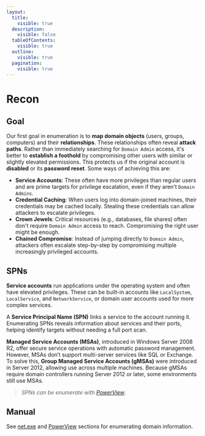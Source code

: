 ```yaml
---
layout:
  title:
    visible: true
  description:
    visible: false
  tableOfContents:
    visible: true
  outline:
    visible: true
  pagination:
    visible: true
---
```


# Recon

## Goal

Our first goal in enumeration is to **map domain objects** (users, groups, computers) and their **relationships**. These relationships often reveal **attack paths**. Rather than immediately searching for `Domain Admin` access, it's better to **establish a foothold** by compromising other users with similar or slightly elevated permissions. This protects us if the original account is **disabled** or its **password reset**. Some ways of achieving this are:

* **Service Accounts**: These often have more privileges than regular users and are prime targets for privilege escalation, even if they aren't `Domain Admins`.
* **Credential Caching**: When users log into domain-joined machines, their credentials may be cached locally. Stealing these credentials can allow attackers to escalate privileges.
* **Crown Jewels**: Critical resources (e.g., databases, file shares) often don't require `Domain Admin` access to reach. Compromising the right user might be enough.
* **Chained Compromise**: Instead of jumping directly to `Domain Admin`, attackers often escalate step-by-step by compromising multiple increasingly privileged accounts.

## SPNs

**Service accounts** run applications under the operating system and often have elevated privileges. These can be built-in accounts like `LocalSystem`, `LocalService`, and `NetworkService`, or domain user accounts used for more complex services.

A **Service Principal Name (SPN)** links a service to the account running it. Enumerating SPNs reveals information about services and their ports, helping identify targets without needing a full port scan.

**Managed Service Accounts (MSAs)**, introduced in Windows Server 2008 R2, offer secure service operations with automatic password management. However, MSAs don’t support multi-server services like SQL or Exchange. To solve this, **Group Managed Service Accounts (gMSAs)** were introduced in Server 2012, allowing use across multiple machines. Because gMSAs require domain controllers running Server 2012 or later, some environments still use MSAs.

> _SPNs can be enumerate with_ [_PowerView_](ad-tools/powerview.md#enumeration).

## Manual

See [net.exe](broken-reference) and [PowerView](ad-tools/powerview.md) sections for enumerating domain information.
